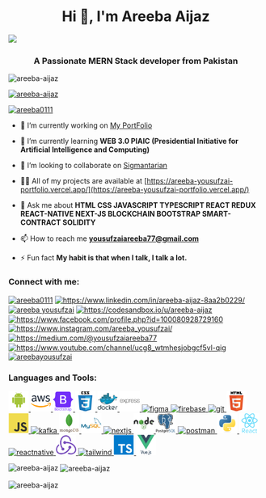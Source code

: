 <h1 align="center">Hi 👋, I'm Areeba Aijaz</h1>
 <img src="https://media3.giphy.com/media/v1.Y2lkPTc5MGI3NjExbm0wYmZkMzh1bzljeHBkeTA3dzd4OWMyZmx3bW5nYmVhcTZucTRmMCZlcD12MV9pbnRlcm5hbF9naWZfYnlfaWQmY3Q9Zw/hpXdHPfFI5wTABdDx9/giphy.gif"/> 
<h3 align="center">A Passionate MERN Stack developer from Pakistan</h3>

<p align="left"> <img src="https://komarev.com/ghpvc/?username=areeba-aijaz&label=Profile%20views&color=0e75b6&style=flat" alt="areeba-aijaz" /> </p>

<p align="left"> <a href="https://github.com/ryo-ma/github-profile-trophy"><img src="https://github-profile-trophy.vercel.app/?username=areeba-aijaz" alt="areeba-aijaz" /></a> </p>

<p align="left"> <a href="https://twitter.com/areeba0111" target="blank"><img src="https://img.shields.io/twitter/follow/areeba0111?logo=twitter&style=for-the-badge" alt="areeba0111" /></a> </p>

- 🔭 I’m currently working on [My PortFolio](https://areeba-yousufzai-portfolio.vercel.app/)

- 🌱 I’m currently learning **WEB 3.0 PIAIC (Presidential Initiative for Artificial Intelligence and Computing)**

- 👯 I’m looking to collaborate on [Sigmantarian](sigmantarian.com)

- 👨‍💻 All of my projects are available at [https://areeba-yousufzai-portfolio.vercel.app/](https://areeba-yousufzai-portfolio.vercel.app/)

- 💬 Ask me about **HTML CSS JAVASCRIPT TYPESCRIPT REACT REDUX REACT-NATIVE NEXT-JS BLOCKCHAIN BOOTSTRAP SMART-CONTRACT SOLIDITY**

- 📫 How to reach me **yousufzaiareeba77@gmail.com**

- ⚡ Fun fact **My habit is that when I talk, I talk a lot.**

<h3 align="left">Connect with me:</h3>
<p align="left">
<a href="https://twitter.com/areeba0111" target="blank"><img align="center" src="https://raw.githubusercontent.com/rahuldkjain/github-profile-readme-generator/master/src/images/icons/Social/twitter.svg" alt="areeba0111" height="30" width="40" /></a>
<a href="https://linkedin.com/in/https://www.linkedin.com/in/areeba-aijaz-8aa2b0229/" target="blank"><img align="center" src="https://raw.githubusercontent.com/rahuldkjain/github-profile-readme-generator/master/src/images/icons/Social/linked-in-alt.svg" alt="https://www.linkedin.com/in/areeba-aijaz-8aa2b0229/" height="30" width="40" /></a>
<a href="https://stackoverflow.com/users/areeba yousufzai" target="blank"><img align="center" src="https://raw.githubusercontent.com/rahuldkjain/github-profile-readme-generator/master/src/images/icons/Social/stack-overflow.svg" alt="areeba yousufzai" height="30" width="40" /></a>
<a href="https://codesandbox.com/https://codesandbox.io/u/areeba-aijaz" target="blank"><img align="center" src="https://raw.githubusercontent.com/rahuldkjain/github-profile-readme-generator/master/src/images/icons/Social/codesandbox.svg" alt="https://codesandbox.io/u/areeba-aijaz" height="30" width="40" /></a>
<a href="https://fb.com/https://www.facebook.com/profile.php?id=100080928729160" target="blank"><img align="center" src="https://raw.githubusercontent.com/rahuldkjain/github-profile-readme-generator/master/src/images/icons/Social/facebook.svg" alt="https://www.facebook.com/profile.php?id=100080928729160" height="30" width="40" /></a>
<a href="https://instagram.com/https://www.instagram.com/areeba_yousufzai/" target="blank"><img align="center" src="https://raw.githubusercontent.com/rahuldkjain/github-profile-readme-generator/master/src/images/icons/Social/instagram.svg" alt="https://www.instagram.com/areeba_yousufzai/" height="30" width="40" /></a>
<a href="https://medium.com/https://medium.com/@yousufzaiareeba77" target="blank"><img align="center" src="https://raw.githubusercontent.com/rahuldkjain/github-profile-readme-generator/master/src/images/icons/Social/medium.svg" alt="https://medium.com/@yousufzaiareeba77" height="30" width="40" /></a>
<a href="https://www.youtube.com/c/https://www.youtube.com/channel/ucg8_wtmhesjobgcf5vl-qig" target="blank"><img align="center" src="https://raw.githubusercontent.com/rahuldkjain/github-profile-readme-generator/master/src/images/icons/Social/youtube.svg" alt="https://www.youtube.com/channel/ucg8_wtmhesjobgcf5vl-qig" height="30" width="40" /></a>
<a href="https://discord.gg/areebayousufzai" target="blank"><img align="center" src="https://raw.githubusercontent.com/rahuldkjain/github-profile-readme-generator/master/src/images/icons/Social/discord.svg" alt="areebayousufzai" height="30" width="40" /></a>
</p>

<h3 align="left">Languages and Tools:</h3>
<p align="left"> <a href="https://developer.android.com" target="_blank" rel="noreferrer"> <img src="https://raw.githubusercontent.com/devicons/devicon/master/icons/android/android-original-wordmark.svg" alt="android" width="40" height="40"/> </a> <a href="https://aws.amazon.com" target="_blank" rel="noreferrer"> <img src="https://raw.githubusercontent.com/devicons/devicon/master/icons/amazonwebservices/amazonwebservices-original-wordmark.svg" alt="aws" width="40" height="40"/> </a> <a href="https://getbootstrap.com" target="_blank" rel="noreferrer"> <img src="https://raw.githubusercontent.com/devicons/devicon/master/icons/bootstrap/bootstrap-plain-wordmark.svg" alt="bootstrap" width="40" height="40"/> </a> <a href="https://www.w3schools.com/css/" target="_blank" rel="noreferrer"> <img src="https://raw.githubusercontent.com/devicons/devicon/master/icons/css3/css3-original-wordmark.svg" alt="css3" width="40" height="40"/> </a> <a href="https://www.docker.com/" target="_blank" rel="noreferrer"> <img src="https://raw.githubusercontent.com/devicons/devicon/master/icons/docker/docker-original-wordmark.svg" alt="docker" width="40" height="40"/> </a> <a href="https://expressjs.com" target="_blank" rel="noreferrer"> <img src="https://raw.githubusercontent.com/devicons/devicon/master/icons/express/express-original-wordmark.svg" alt="express" width="40" height="40"/> </a> <a href="https://www.figma.com/" target="_blank" rel="noreferrer"> <img src="https://www.vectorlogo.zone/logos/figma/figma-icon.svg" alt="figma" width="40" height="40"/> </a> <a href="https://firebase.google.com/" target="_blank" rel="noreferrer"> <img src="https://www.vectorlogo.zone/logos/firebase/firebase-icon.svg" alt="firebase" width="40" height="40"/> </a> <a href="https://git-scm.com/" target="_blank" rel="noreferrer"> <img src="https://www.vectorlogo.zone/logos/git-scm/git-scm-icon.svg" alt="git" width="40" height="40"/> </a> <a href="https://www.w3.org/html/" target="_blank" rel="noreferrer"> <img src="https://raw.githubusercontent.com/devicons/devicon/master/icons/html5/html5-original-wordmark.svg" alt="html5" width="40" height="40"/> </a> <a href="https://developer.mozilla.org/en-US/docs/Web/JavaScript" target="_blank" rel="noreferrer"> <img src="https://raw.githubusercontent.com/devicons/devicon/master/icons/javascript/javascript-original.svg" alt="javascript" width="40" height="40"/> </a> <a href="https://kafka.apache.org/" target="_blank" rel="noreferrer"> <img src="https://www.vectorlogo.zone/logos/apache_kafka/apache_kafka-icon.svg" alt="kafka" width="40" height="40"/> </a> <a href="https://www.mongodb.com/" target="_blank" rel="noreferrer"> <img src="https://raw.githubusercontent.com/devicons/devicon/master/icons/mongodb/mongodb-original-wordmark.svg" alt="mongodb" width="40" height="40"/> </a> <a href="https://www.mysql.com/" target="_blank" rel="noreferrer"> <img src="https://raw.githubusercontent.com/devicons/devicon/master/icons/mysql/mysql-original-wordmark.svg" alt="mysql" width="40" height="40"/> </a> <a href="https://nextjs.org/" target="_blank" rel="noreferrer"> <img src="https://cdn.worldvectorlogo.com/logos/nextjs-2.svg" alt="nextjs" width="40" height="40"/> </a> <a href="https://nodejs.org" target="_blank" rel="noreferrer"> <img src="https://raw.githubusercontent.com/devicons/devicon/master/icons/nodejs/nodejs-original-wordmark.svg" alt="nodejs" width="40" height="40"/> </a> <a href="https://www.postgresql.org" target="_blank" rel="noreferrer"> <img src="https://raw.githubusercontent.com/devicons/devicon/master/icons/postgresql/postgresql-original-wordmark.svg" alt="postgresql" width="40" height="40"/> </a> <a href="https://postman.com" target="_blank" rel="noreferrer"> <img src="https://www.vectorlogo.zone/logos/getpostman/getpostman-icon.svg" alt="postman" width="40" height="40"/> </a> <a href="https://www.python.org" target="_blank" rel="noreferrer"> <img src="https://raw.githubusercontent.com/devicons/devicon/master/icons/python/python-original.svg" alt="python" width="40" height="40"/> </a> <a href="https://reactjs.org/" target="_blank" rel="noreferrer"> <img src="https://raw.githubusercontent.com/devicons/devicon/master/icons/react/react-original-wordmark.svg" alt="react" width="40" height="40"/> </a> <a href="https://reactnative.dev/" target="_blank" rel="noreferrer"> <img src="https://reactnative.dev/img/header_logo.svg" alt="reactnative" width="40" height="40"/> </a> <a href="https://redux.js.org" target="_blank" rel="noreferrer"> <img src="https://raw.githubusercontent.com/devicons/devicon/master/icons/redux/redux-original.svg" alt="redux" width="40" height="40"/> </a> <a href="https://tailwindcss.com/" target="_blank" rel="noreferrer"> <img src="https://www.vectorlogo.zone/logos/tailwindcss/tailwindcss-icon.svg" alt="tailwind" width="40" height="40"/> </a> <a href="https://www.typescriptlang.org/" target="_blank" rel="noreferrer"> <img src="https://raw.githubusercontent.com/devicons/devicon/master/icons/typescript/typescript-original.svg" alt="typescript" width="40" height="40"/> </a> <a href="https://vuejs.org/" target="_blank" rel="noreferrer"> <img src="https://raw.githubusercontent.com/devicons/devicon/master/icons/vuejs/vuejs-original-wordmark.svg" alt="vuejs" width="40" height="40"/> </a> </p>

<p><img align="left" src="https://github-readme-stats.vercel.app/api/top-langs?username=areeba-aijaz&show_icons=true&locale=en&layout=compact" alt="areeba-aijaz" /></p>

<p>&nbsp;<img align="center" src="https://github-readme-stats.vercel.app/api?username=areeba-aijaz&show_icons=true&locale=en" alt="areeba-aijaz" /></p>

<p><img align="center" src="https://github-readme-streak-stats.herokuapp.com/?user=areeba-aijaz&" alt="areeba-aijaz" /></p>
